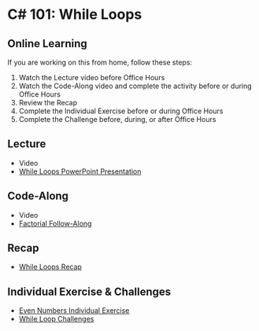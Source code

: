 # C# 101: While Loops

## Online Learning
If you are working on this from home, follow these steps:

1. Watch the Lecture video before Office Hours
1. Watch the Code-Along video and complete the activity before or during Office Hours
1. Review the Recap
1. Complete the Individual Exercise before or during Office Hours
1. Complete the Challenge before, during, or after Office Hours

## Lecture
- Video
- <a href="WhileLoops.pptx" target="_blank">While Loops PowerPoint Presentation</a>

## Code-Along
- Video
- [Factorial Follow-Along](FactorialFollowAlong.md)

## Recap
- [While Loops Recap](WhileLoopRecap.md)

## Individual Exercise & Challenges
- [Even Numbers Individual Exercise](EvenNumbersIndividualExercise.md)
- [While Loop Challenges](WhileLoopChallenges.md)